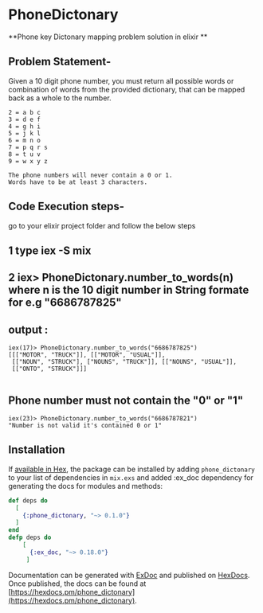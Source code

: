 # PhoneDictonary

**Phone key Dictonary mapping problem solution in elixir **
## Problem Statement-

Given a 10 digit phone number, you must return all possible words or combination of words from the provided dictionary, that can be mapped back as a whole to the number.
```
2 = a b c
3 = d e f
4 = g h i
5 = j k l
6 = m n o
7 = p q r s
8 = t u v
9 = w x y z
 
The phone numbers will never contain a 0 or 1. 
Words have to be at least 3 characters.

```
## Code Execution steps-
go to your elixir project folder and follow the below steps
## 1 type iex -S mix
## 2 iex> PhoneDictonary.number_to_words(n) where n is the 10 digit number in String formate for e.g "6686787825"
## output :
```
iex(17)> PhoneDictonary.number_to_words("6686787825")
[[["MOTOR", "TRUCK"]], [["MOTOR", "USUAL"]],
 [["NOUN", "STRUCK"], ["NOUNS", "TRUCK"]], [["NOUNS", "USUAL"]],
 [["ONTO", "STRUCK"]]]
 
 ```
 ## Phone number must not contain the "0" or "1"
 ```
 iex(23)> PhoneDictonary.number_to_words("6686787821")
"Number is not valid it's contained 0 or 1"
```

 

## Installation

If [available in Hex](https://hex.pm/docs/publish), the package can be installed
by adding `phone_dictonary` to your list of dependencies in `mix.exs` and added :ex_doc
dependency for generating the docs for modules and methods:

```elixir
def deps do
  [
    {:phone_dictonary, "~> 0.1.0"}
  ]
end
defp deps do
    [
      {:ex_doc, "~> 0.18.0"}
     ] 
```

Documentation can be generated with [ExDoc](https://github.com/elixir-lang/ex_doc)
and published on [HexDocs](https://hexdocs.pm). Once published, the docs can
be found at [https://hexdocs.pm/phone_dictonary](https://hexdocs.pm/phone_dictonary).

